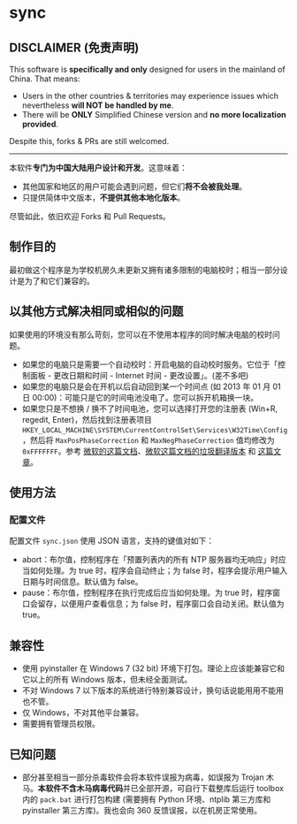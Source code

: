 # sync

## DISCLAIMER (免责声明)

This software is **specifically and only** designed for users in the mainland of China. That means:

- Users in the other countries & territories may experience issues which nevertheless **will NOT be handled by me**.
- There will be **ONLY** Simplified Chinese version and **no more localization provided**.

Despite this, forks & PRs are still welcomed.

---

本软件**专门为中国大陆用户设计和开发**。这意味着：

- 其他国家和地区的用户可能会遇到问题，但它们**将不会被我处理**。
- 只提供简体中文版本，**不提供其他本地化版本**。

尽管如此，依旧欢迎 Forks 和 Pull Requests。

## 制作目的

最初做这个程序是为学校机房久未更新又拥有诸多限制的电脑校时；相当一部分设计是为了和它们兼容的。

## 以其他方式解决相同或相似的问题

如果使用的环境没有那么苛刻，您可以在不使用本程序的同时解决电脑的校时问题。

- 如果您的电脑只是需要一个自动校时：开启电脑的自动校时服务。它位于「控制面板 - 更改日期和时间 - Internet 时间 - 更改设置」。(差不多吧)
- 如果您的电脑只是会在开机以后自动回到某一个时间点 (如 2013 年 01 月 01 日 00:00)：可能只是它的时间电池没电了。您可以拆开机箱换一块。
- 如果您只是不想换 / 换不了时间电池，您可以选择打开您的注册表 (Win+R, regedit, Enter)，然后找到注册表项目 `HKEY_LOCAL_MACHINE\SYSTEM\CurrentControlSet\Services\W32Time\Config`，然后将 `MaxPosPhaseCorrection` 和 `MaxNegPhaseCorrection` 值均修改为 `0xFFFFFFF`。参考 [微软的这篇文档](https://learn.microsoft.com/en-us/troubleshoot/windows-server/identity/configure-w32ime-against-huge-time-offset)、[微软这篇文档的垃圾翻译版本](https://learn.microsoft.com/zh-cn/troubleshoot/windows-server/identity/configure-w32ime-against-huge-time-offset) 和 [这篇文章](https://www.getce.cn/show/165.html)。

## 使用方法

### 配置文件

配置文件 `sync.json` 使用 JSON 语言，支持的键值对如下：

- abort：布尔值，控制程序在「预置列表内的所有 NTP 服务器均无响应」时应当如何处理。为 true 时，程序会自动终止；为 false 时，程序会提示用户输入日期与时间信息。默认值为 false。
- pause：布尔值，控制程序在执行完成后应当如何处理。为 true 时，程序窗口会留存，以便用户查看信息；为 false 时，程序窗口会自动关闭。默认值为 true。

## 兼容性

- 使用 pyinstaller 在 Windows 7 (32 bit) 环境下打包。理论上应该能兼容它和它以上的所有 Windows 版本，但未经全面测试。
- 不对 Windows 7 以下版本的系统进行特别兼容设计，换句话说能用用不能用也不管。
- 仅 Windows，不对其他平台兼容。
- 需要拥有管理员权限。

## 已知问题

- 部分甚至相当一部分杀毒软件会将本软件误报为病毒，如误报为 Trojan 木马。**本软件不含木马病毒代码**并已全部开源，可自行下载整库后运行 toolbox 内的 `pack.bat` 进行打包构建 (需要拥有 Python 环境、ntplib 第三方库和 pyinstaller 第三方库)。我也会向 360 反馈误报，以在机房正常使用。
